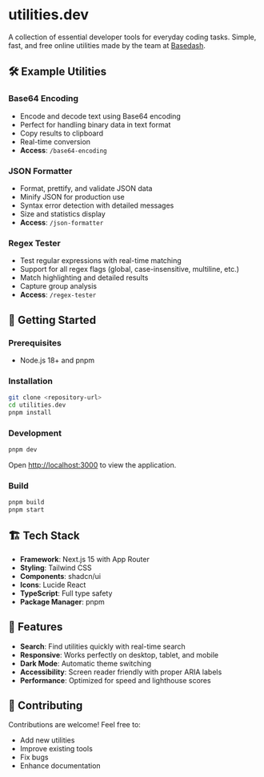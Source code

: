# utilities.dev

A collection of essential developer tools for everyday coding tasks. Simple, fast, and free online utilities made by the team at [Basedash](https://www.basedash.com?ref=utilities.dev).

## 🛠️ Example Utilities

### Base64 Encoding
- Encode and decode text using Base64 encoding
- Perfect for handling binary data in text format
- Copy results to clipboard
- Real-time conversion
- **Access**: `/base64-encoding`

### JSON Formatter
- Format, prettify, and validate JSON data
- Minify JSON for production use
- Syntax error detection with detailed messages
- Size and statistics display
- **Access**: `/json-formatter`

### Regex Tester
- Test regular expressions with real-time matching
- Support for all regex flags (global, case-insensitive, multiline, etc.)
- Match highlighting and detailed results
- Capture group analysis
- **Access**: `/regex-tester`

## 🚀 Getting Started

### Prerequisites
- Node.js 18+ and pnpm

### Installation

```bash
git clone <repository-url>
cd utilities.dev
pnpm install
```

### Development

```bash
pnpm dev
```

Open [http://localhost:3000](http://localhost:3000) to view the application.

### Build

```bash
pnpm build
pnpm start
```

## 🏗️ Tech Stack

- **Framework**: Next.js 15 with App Router
- **Styling**: Tailwind CSS
- **Components**: shadcn/ui
- **Icons**: Lucide React
- **TypeScript**: Full type safety
- **Package Manager**: pnpm

## 📱 Features

- **Search**: Find utilities quickly with real-time search
- **Responsive**: Works perfectly on desktop, tablet, and mobile
- **Dark Mode**: Automatic theme switching
- **Accessibility**: Screen reader friendly with proper ARIA labels
- **Performance**: Optimized for speed and lighthouse scores

## 🤝 Contributing

Contributions are welcome! Feel free to:
- Add new utilities
- Improve existing tools
- Fix bugs
- Enhance documentation
